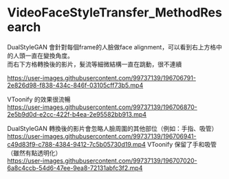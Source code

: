 # VideoFaceStyleTransfer_MethodResearch




DualStyleGAN 會針對每個frame的人臉做face alignment，可以看到右上方格中的人頭一直在變換角度。<br>
而右下方格轉換後的影片，髮流等細微結構一直在跳動，很不連續<br>

https://user-images.githubusercontent.com/99737139/196706791-2e826d98-f838-434c-846f-03105cff73b5.mp4

VToonify 的效果很流暢<br>
https://user-images.githubusercontent.com/99737139/196706870-2e5b9d0d-e2cc-422f-b4ea-2e95582bb913.mp4






DualStyleGAN 轉換後的影片會忽略人臉周圍的其他部位（例如：手指、吸管）<br>
https://user-images.githubusercontent.com/99737139/196706941-c49d83f9-c788-4384-9412-7c5b05730d19.mp4
VToonify 保留了手和吸管（雖然有點透明化）<br>
https://user-images.githubusercontent.com/99737139/196707020-6a8c4ccb-54d6-47ee-9ea8-72131abfc3f2.mp4

